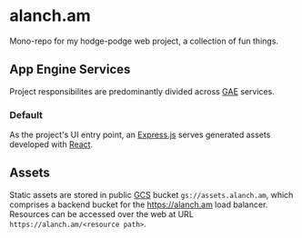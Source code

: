 # alanch.am
Mono-repo for my hodge-podge web project, a collection of fun things.

## App Engine Services
Project responsibilites are predominantly divided across [GAE](https://cloud.google.com/appengine/) services.

### Default
As the project's UI entry point, an [Express.js](https://github.com/expressjs/express) serves generated assets developed with [React](https://reactjs.org/).

## Assets
Static assets are stored in public [GCS](https://cloud.google.com/storage/) bucket `gs://assets.alanch.am`, which comprises a backend bucket for the https://alanch.am load balancer. Resources can be accessed over the web at URL `https://alanch.am/<resource path>`.
